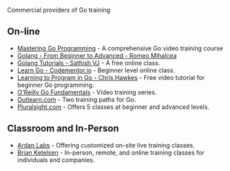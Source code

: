Commercial providers of Go training

## On-line

* [Mastering Go Programming](https://www.packtpub.com/application-development/mastering-go-programming-video) - A comprehensive Go video training course 
* [Golang - From Beginner to Advanced - Romeo Mihalcea](https://www.devcasts.io/course/golang-from-beginner-to-advanced/)
* [Golang Tutorials - Sathish VJ](http://golangtutorials.blogspot.com/2011/05/table-of-contents.html) - A free online class.
* [Learn Go - Codementor.io](https://www.codementor.io/go) - Beginner level online class.
* [Learning to Program in Go - Chris Hawkes](https://www.youtube.com/playlist?list=PLei96ZX_m9sVSEXWwZi8uwd2vqCpEm4m6) - Free video tutorial for beginner Go programming.
* [O'Reilly Go Fundamentals](http://shop.oreilly.com/category/learning-path/go-fundamentals.do) - Video training series.
* [Outlearn.com](https://www.outlearn.com/search?filter=path&q=golang) - Two training paths for Go.
* [Pluralsight.com](http://www.pluralsight.com/tag/golang) - Offers 5 classes at beginner and advanced levels.


## Classroom and In-Person

* [Ardan Labs](https://www.ardanlabs.com/) - Offering customized on-site live training classes.
* [Brian Ketelsen](https://www.brianketelsen.com/) - In-person, remote, and online training classes for individuals and companies.